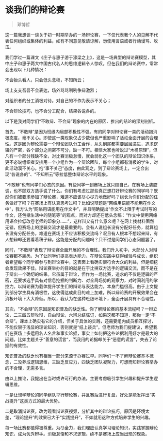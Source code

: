 # 谈我们的辩论赛

> 邓博哲

这一篇我想谈一谈关于初一时期举办的一场辩论赛，一下仅代表我个人的见解不代表任何组织或集体的利益，如有不同意见敬请谅解，勿使用言语或者行动谩骂、攻击。

我们学过一篇课文《庄子与惠子游于濠梁之上》，这是一场典型的辩论赛模型，其中庄子和惠子两大中国古代名人的思维逻辑令人惊叹。但在我们的辩论赛中，常常会出现以下几种情况：

不会抬头看人，只会低头念稿，不知所云；

场上支支吾吾不会表达，场外骂骂咧咧争辩激烈；

对组织者的分工消极对待，对自己的不作为表示不关心；

不会辩论技巧，也不会分工配合，结果各说各的。

以下是我对同学们“不敢辩、不会辩”现象的内在的原因、推出的结论的深刻剖析。

首先，“不敢辩”是因为班级内局部积极性不强。有的同学对辩论赛一类的活动抱消极态度，毫不关心。即使这一类现象仅占少数但也严重影响了活动全面开展的合理性。这是因为辩论需要一个辩论团队分工合作，从头到尾都需要层层递进，追求逻辑的严密，各个部分之间密不可分，缺一不可。相信大家也听说过“木桶原理”，但凡有一个部分残缺不全，对比赛消极怠慢，就会弱化这一个团队的辩论知识体系，更不必说组织者安排用一个小组作为一个辩论团队，每个小组都有消极的学生，对此活动漠不关心，抱“事不关己”态度，由此观之，到了辩论赛场上，一定会出现“各说各的”、“不知所云”等拉低整体辩论水平的现象。

“不敢辩”也有同学们心态的原因。有些同学一到赛场上就只顾自己，在赛场上装腔调，也不顾双方选手说了什么。你们有考虑过那些真正想打好辩论赛的同学吗？既然你们被要求参加了辩论赛，难道不应该尽心尽力地做好吗？组长为你们分配的任务做好了吗？在赛场上有认真思考过吗？比如说辩题是“网络用语能不能用在作文中”，我方认为“网络用语能用在作文中”，并且明确提出“作文不止限于考试时写的作文，还包括生活中的随笔等”的观点，而对方却还在低头念稿：“作文中使用网络用语会拉低改卷老师的印象分……”，这样辩又有什么意义呢？在网上找材料固然无错，但赛场上的逻辑交流才是最重要的。会有人说组长没有分配好任务，就算组长没有分配任务，难道在赛场上不应该积极交流吗？况且有人根本不想起来辩，有人想辩却还要看着稿子辩，这能是分配的问题吗？只不过是同学们心态问题罢了。

同时，“不敢辩”表现了辩论赛全面开展的不合理性。我们升入初中，大部分人对辩论赛都不熟悉，为了让同学们提高表达能力，在辩论实践中获得经验与成长，组织者希望每个同学都参与到辩论赛中。这表面上看确实很符合大众的利益，但是细挖会发现效果不佳。辩论赛举办的目的就是在于比拼双方选手的逻辑交流，而不是在于辩出一个确切的结果。它虽属于辩论，但作为一场比赛，追求的不仅是逻辑的严密，还要求选手具有对信息挖掘的判断力、对全局场势的观察力，对时间利用的掌控力。以辩论赛为载体提升学生们的辩论与表达能力，本身门槛很高。由于上文提到部分学生具有消极性，这使得达成此目的难上加难，所以辩论赛的开展效果会在消极环境下大大降低。所以，我认为在这种班级环境下，全面开展具有不合理性。

其次，“不会辩”的原因是知识普及的缺乏性。你了解辩论赛的基本流程吗？一辩立论，二三四五辩攻辩，自由辩论，六辨总结陈词，如果这都不知道，那你一定“不会辩”。课本上确实有它的介绍，但关于具体的实践，还需要组内成员相互探讨，不能仅限于浅显的理论知识，否则就是“纸上谈兵”。但老师为我们提建议，希望我们在赛场上多运用名人名言和事实论据，事实上如何把这些论据利用好才是最大的问题。比如主题关于“善意的谎言”，而我用的论据却关于“恶意的谎言”，失去了论据的有效性。

知识普及的缺乏也有相当一部分来源于办赛过早。同学们一不了解辩论赛基本概念，二没养成逻辑思维，三缺乏反应力，四缺乏团队凝聚力，可想而知辩论赛举办的不合理，无需多言。

由以上推论，我提出在当时或许可行的办法，主要考虑吸引学生兴趣和提升学生逻辑思维。

一是让想学辩论的同学组队举行辩论赛，并且赛后进行复盘，好处是能发挥出“实战提升”这类方式的最大优势。

二是取消辩论赛，改为观看辩论赛视频，分析其中的辩论技巧。原因是环境太差，“理论提升”的效果已大于“实践提升”，不如就用这种方式培养学生的兴趣。

每一场比赛都值得被尊重，为尽全力，我们理应认真学习理论知识，实践掌握辩论知识，成为优秀辩手。消极怠惰和不求逻辑，绝不是赛场上应当出现的现象。
